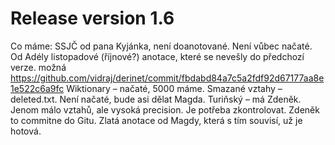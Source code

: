 # Release version 1.6

Co máme:
SSJČ od pana Kyjánka, není doanotované. Není vůbec načaté.
Od Adély listopadové (říjnové?) anotace, které se nevešly do předchozí verze.
	možná https://github.com/vidraj/derinet/commit/fbdabd84a7c5a2fdf92d67177aa8e1e522c6a9fc
Wiktionary – načaté, 5000 máme.
Smazané vztahy – deleted.txt. Není načaté, bude asi dělat Magda.
Turiňský – má Zdeněk. Jenom málo vztahů, ale vysoká precision. Je potřeba zkontrolovat.
	Zdeněk to commitne do Gitu.
	Zlatá anotace od Magdy, která s tím souvisí, už je hotová.
